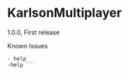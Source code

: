 # KarlsonMultiplayer

1.0.0, First release

Known Issues
```- Shotguns not syncing on sky 0
- help
-help ```
